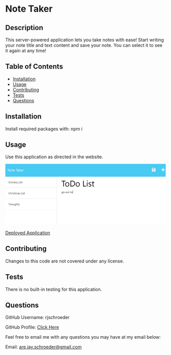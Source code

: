 # Note Taker

## Description

This server-powered application lets you take notes with ease! Start writing your note title and text content and save your note. You can select it to see it again at any time!

## Table of Contents

- [Installation](#installation)
- [Usage](#usage)
- [Contributing](#contributing)
- [Tests](#tests)
- [Questions](#questions)

## Installation

Install required packages with: npm i

## Usage

Use this application as directed in the website.

![Screenshot of application](./applicationScreenshot.PNG)

[Deployed Application](https://note-taker-redeploy.herokuapp.com/)

## Contributing

Changes to this code are not covered under any license.

## Tests

There is no built-in testing for this application.

## Questions

GitHub Username: rjschroeder

GitHub Profile: [Click Here](https://github.com/rjschroeder)

Feel free to email me with any questions you may have at my email below:

Email: are.jay.schroeder@gmail.com

